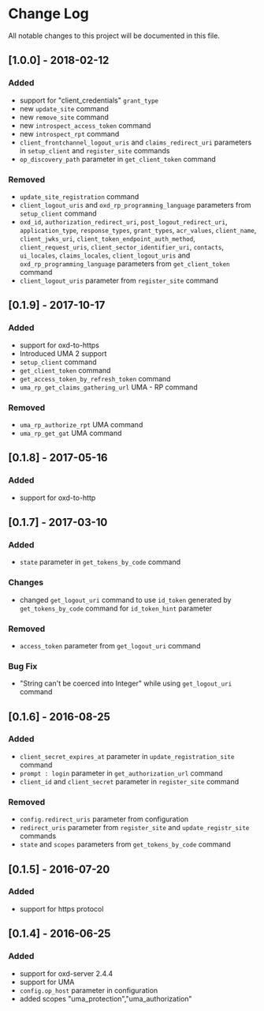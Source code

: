 # Change Log
All notable changes to this project will be documented in this file.

## [1.0.0] - 2018-02-12
### Added
- support for "client_credentials" `grant_type`
- new `update_site` command
- new `remove_site` command
- new `introspect_access_token` command
- new `introspect_rpt` command
- `client_frontchannel_logout_uris` and `claims_redirect_uri` parameters in `setup_client` and `register_site` commands
- `op_discovery_path` parameter in `get_client_token` command

### Removed
- `update_site_registration` command
- `client_logout_uris` and `oxd_rp_programming_language` parameters from `setup_client` command
- `oxd_id`, `authorization_redirect_uri`, `post_logout_redirect_uri`, `application_type`, `response_types`, `grant_types`, `acr_values`, `client_name`, `client_jwks_uri`, `client_token_endpoint_auth_method`, `client_request_uris`, `client_sector_identifier_uri`, `contacts`, `ui_locales`, `claims_locales`, `client_logout_uris` and `oxd_rp_programming_language` parameters from `get_client_token` command
- `client_logout_uris` parameter from `register_site` command

## [0.1.9] - 2017-10-17
### Added
- support for oxd-to-https
- Introduced UMA 2 support
- `setup_client` command
- `get_client_token` command
- `get_access_token_by_refresh_token` command
- `uma_rp_get_claims_gathering_url` UMA - RP command

### Removed
- `uma_rp_authorize_rpt` UMA command
- `uma_rp_get_gat` UMA command

## [0.1.8] - 2017-05-16
### Added
- support for oxd-to-http

## [0.1.7] - 2017-03-10
### Added
- `state` parameter in `get_tokens_by_code` command

### Changes
- changed `get_logout_uri` command to use `id_token` generated by `get_tokens_by_code` command for `id_token_hint` parameter

### Removed
- `access_token` parameter from `get_logout_uri` command

### Bug Fix
- "String can't be coerced into Integer" while using `get_logout_uri` command

## [0.1.6] - 2016-08-25
### Added
- `client_secret_expires_at` parameter in `update_registration_site` command
- `prompt : login` parameter in `get_authorization_url` command
- `client_id` and `client_secret` parameter in `register_site` command

### Removed
- `config.redirect_uris` parameter from configuration
- `redirect_uris` parameter from `register_site` and `update_registr_site` commands
- `state` and `scopes` parameters from `get_tokens_by_code` command

## [0.1.5] - 2016-07-20
### Added
- support for https protocol

## [0.1.4] - 2016-06-25
### Added
- support for oxd-server 2.4.4
- support for UMA
- `config.op_host` parameter in configuration
- added scopes "uma_protection","uma_authorization"
